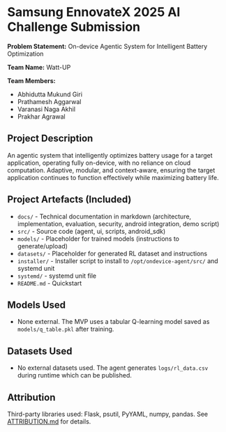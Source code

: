 # Samsung EnnovateX 2025 AI Challenge Submission

**Problem Statement:** On-device Agentic System for Intelligent Battery Optimization

**Team Name:** Watt-UP

**Team Members:**
- Abhidutta Mukund Giri
- Prathamesh Aggarwal
- Varanasi Naga Akhil
- Prakhar Agrawal

## Project Description
An agentic system that intelligently optimizes battery usage for a target application, operating fully on-device, with no reliance on cloud computation. Adaptive, modular, and context-aware, ensuring the target application continues to function effectively while maximizing battery life.

## Project Artefacts (Included)
- `docs/` - Technical documentation in markdown (architecture, implementation, evaluation, security, android integration, demo script)
- `src/` - Source code (agent, ui, scripts, android_sdk)
- `models/` - Placeholder for trained models (instructions to generate/upload)
- `datasets/` - Placeholder for generated RL dataset and instructions
- `installer/` - Installer script to install to `/opt/ondevice-agent/src/` and systemd unit
- `systemd/` - systemd unit file
- `README.md` - Quickstart

## Models Used
- None external. The MVP uses a tabular Q-learning model saved as `models/q_table.pkl` after training.

## Datasets Used
- No external datasets used. The agent generates `logs/rl_data.csv` during runtime which can be published.

## Attribution
Third-party libraries used: Flask, psutil, PyYAML, numpy, pandas. See [ATTRIBUTION.md](https://github.com/abhi-mike-g/Watt-UP/blob/main/ATTRIBUTION.md) for details.
